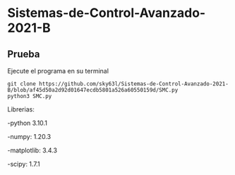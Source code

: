 # Sistemas-de-Control-Avanzado-2021-B

## Prueba

Ejecute el programa en su terminal
```
git clone https://github.com/sky63l/Sistemas-de-Control-Avanzado-2021-B/blob/af45d50a2d92d01647ecdb5801a526a60550159d/SMC.py
python3 SMC.py
```

Librerias: 

-python 3.10.1

-numpy: 1.20.3

-matplotlib: 3.4.3

-scipy: 1.7.1
